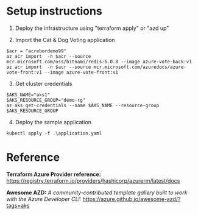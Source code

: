 # Setup instructions

1. Deploy the infrastructure using "terraform apply" or "azd up"

2. Import the Cat & Dog Voting application
```
$acr = "acrebordemo99"
az acr import  -n $acr --source mcr.microsoft.com/oss/bitnami/redis:6.0.8 --image azure-vote-back:v1
az acr import  -n $acr --source mcr.microsoft.com/azuredocs/azure-vote-front:v1 --image azure-vote-front:v1
```

3. Get cluster credentials
```
$AKS_NAME="aks1"
$AKS_RESOURCE_GROUP="demo-rg"
az aks get-credentials --name $AKS_NAME --resource-group $AKS_RESOURCE_GROUP
```

4. Deploy the sample application
```
kubectl apply -f .\application.yaml
```

# Reference

**Terraform Azure Provider reference:**
https://registry.terraform.io/providers/hashicorp/azurerm/latest/docs

**Awesome AZD:** *A community-contributed template gallery built to work with the Azure Developer CLI:* 
https://azure.github.io/awesome-azd/?tags=aks